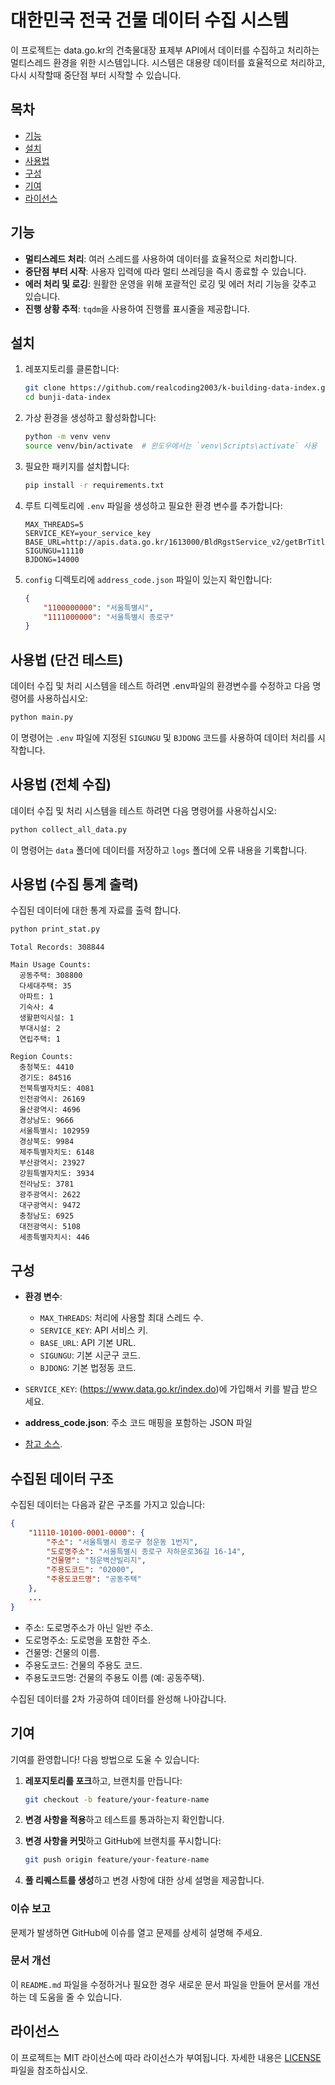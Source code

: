 # 대한민국 전국 건물 데이터 수집 시스템

이 프로젝트는 data.go.kr의 건축물대장 표제부 API에서 데이터를 수집하고 처리하는 멀티스레드 환경을 위한 시스템입니다.
시스템은 대용량 데이터를 효율적으로 처리하고, 다시 시작할때 중단점 부터 시작할 수 있습니다.

## 목차

- [기능](#기능)
- [설치](#설치)
- [사용법](#사용법)
- [구성](#구성)
- [기여](#기여)
- [라이선스](#라이선스)

## 기능

- **멀티스레드 처리**: 여러 스레드를 사용하여 데이터를 효율적으로 처리합니다.
- **중단점 부터 시작**: 사용자 입력에 따라 멀티 쓰레딩을 즉시 종료할 수 있습니다.
- **에러 처리 및 로깅**: 원활한 운영을 위해 포괄적인 로깅 및 에러 처리 기능을 갖추고 있습니다.
- **진행 상황 추적**: `tqdm`을 사용하여 진행률 표시줄을 제공합니다.

## 설치

1. 레포지토리를 클론합니다:
    ```sh
    git clone https://github.com/realcoding2003/k-building-data-index.git
    cd bunji-data-index
    ```

2. 가상 환경을 생성하고 활성화합니다:
    ```sh
    python -m venv venv
    source venv/bin/activate  # 윈도우에서는 `venv\Scripts\activate` 사용
    ```

3. 필요한 패키지를 설치합니다:
    ```sh
    pip install -r requirements.txt
    ```

4. 루트 디렉토리에 `.env` 파일을 생성하고 필요한 환경 변수를 추가합니다:
    ```env
    MAX_THREADS=5
    SERVICE_KEY=your_service_key
    BASE_URL=http://apis.data.go.kr/1613000/BldRgstService_v2/getBrTitleInfo
    SIGUNGU=11110
    BJDONG=14000
    ```

5. `config` 디렉토리에 `address_code.json` 파일이 있는지 확인합니다:
    ```json
    {
        "1100000000": "서울특별시",
        "1111000000": "서울특별시 종로구"
    }
    ```

## 사용법 (단건 테스트)

데이터 수집 및 처리 시스템을 테스트 하려면 .env파일의 환경변수를 수정하고 다음 명령어를 사용하십시오:

```sh
python main.py
```

이 명령어는 `.env` 파일에 지정된 `SIGUNGU` 및 `BJDONG` 코드를 사용하여 데이터 처리를 시작합니다.

## 사용법 (전체 수집)

데이터 수집 및 처리 시스템을 테스트 하려면 다음 명령어를 사용하십시오:

```sh
python collect_all_data.py
```

이 명령어는 `data` 폴더에 데이터를 저장하고 `logs` 폴더에 오류 내용을 기록합니다.

## 사용법 (수집 통계 출력)

수집된 데이터에 대한 통계 자료를 출력 합니다.

```sh
python print_stat.py
```

```
Total Records: 308844

Main Usage Counts:
  공동주택: 308800
  다세대주택: 35
  아파트: 1
  기숙사: 4
  생활편익시설: 1
  부대시설: 2
  연립주택: 1

Region Counts:
  충청북도: 4410
  경기도: 84516
  전북특별자치도: 4081
  인천광역시: 26169
  울산광역시: 4696
  경상남도: 9666
  서울특별시: 102959
  경상북도: 9984
  제주특별자치도: 6148
  부산광역시: 23927
  강원특별자치도: 3934
  전라남도: 3781
  광주광역시: 2622
  대구광역시: 9472
  충청남도: 6925
  대전광역시: 5108
  세종특별자치시: 446
```


## 구성

- **환경 변수**:
  - `MAX_THREADS`: 처리에 사용할 최대 스레드 수.
  - `SERVICE_KEY`: API 서비스 키.
  - `BASE_URL`: API 기본 URL.
  - `SIGUNGU`: 기본 시군구 코드.
  - `BJDONG`: 기본 법정동 코드.
 
- `SERVICE_KEY`: (https://www.data.go.kr/index.do)에 가입해서 키를 발급 받으세요.

- **address_code.json**: 주소 코드 매핑을 포함하는 JSON 파일
- [참고 소스](https://gist.github.com/realcoding2003/64e1ea791a4cad8b6faf53d018edc4be).

## 수집된 데이터 구조

수집된 데이터는 다음과 같은 구조를 가지고 있습니다:
```json
{
    "11110-10100-0001-0000": {
        "주소": "서울특별시 종로구 청운동 1번지",
        "도로명주소": "서울특별시 종로구 자하문로36길 16-14",
        "건물명": "청운벽산빌리지",
        "주용도코드": "02000",
        "주용도코드명": "공동주택"
    },
    ...
}

```

- 주소: 도로명주소가 아닌 일반 주소.
- 도로명주소: 도로명을 포함한 주소.
- 건물명: 건물의 이름.
- 주용도코드: 건물의 주용도 코드.
- 주용도코드명: 건물의 주용도 이름 (예: 공동주택).

수집된 데이터를 2차 가공하여 데이터를 완성해 나아갑니다.

## 기여

기여를 환영합니다! 다음 방법으로 도울 수 있습니다:

1. **레포지토리를 포크**하고, 브랜치를 만듭니다:
    ```sh
    git checkout -b feature/your-feature-name
    ```

2. **변경 사항을 적용**하고 테스트를 통과하는지 확인합니다.
3. **변경 사항을 커밋**하고 GitHub에 브랜치를 푸시합니다:
    ```sh
    git push origin feature/your-feature-name
    ```

4. **풀 리퀘스트를 생성**하고 변경 사항에 대한 상세 설명을 제공합니다.

### 이슈 보고

문제가 발생하면 GitHub에 이슈를 열고 문제를 상세히 설명해 주세요.

### 문서 개선

이 `README.md` 파일을 수정하거나 필요한 경우 새로운 문서 파일을 만들어 문서를 개선하는 데 도움을 줄 수 있습니다.

## 라이선스

이 프로젝트는 MIT 라이선스에 따라 라이선스가 부여됩니다. 자세한 내용은 [LICENSE](LICENSE) 파일을 참조하십시오.
